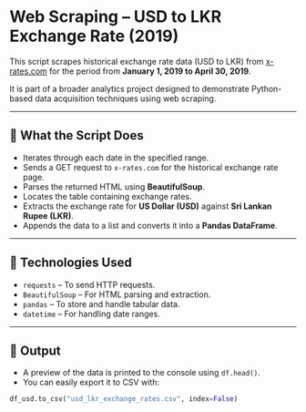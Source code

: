 # Web Scraping – USD to LKR Exchange Rate (2019)

This script scrapes historical exchange rate data (USD to LKR) from [x-rates.com](https://www.x-rates.com/) for the period from **January 1, 2019 to April 30, 2019**.

It is part of a broader analytics project designed to demonstrate Python-based data acquisition techniques using web scraping.

---

## 🧠 What the Script Does

- Iterates through each date in the specified range.
- Sends a GET request to `x-rates.com` for the historical exchange rate page.
- Parses the returned HTML using **BeautifulSoup**.
- Locates the table containing exchange rates.
- Extracts the exchange rate for **US Dollar (USD)** against **Sri Lankan Rupee (LKR)**.
- Appends the data to a list and converts it into a **Pandas DataFrame**.

---

## 🔧 Technologies Used

- `requests` – To send HTTP requests.
- `BeautifulSoup` – For HTML parsing and extraction.
- `pandas` – To store and handle tabular data.
- `datetime` – For handling date ranges.

---

## 📁 Output

- A preview of the data is printed to the console using `df.head()`.
- You can easily export it to CSV with:

```python
df_usd.to_csv("usd_lkr_exchange_rates.csv", index=False)
